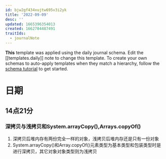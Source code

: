 ```yaml
---
id: bjw2gf434xujtw695v3i2yk
title: '2022-09-09'
desc: ''
updated: 1665396354013
created: 1662704487491
traitIds:
  - journalNote
---
```

**This** template was applied using the daily journal schema. Edit the [[templates.daily]] note to change this template.
To create your own schemas to auto-apply templates when they match a hierarchy, follow the [schema tutorial](https://blog.dendron.so/notes/P1DL2uXHpKUCa7hLiFbFA/) to get started.

<!--
Based on the journaling method created by Intelligent Change:
- [Intelligent Change: Our Story](https://www.intelligentchange.com/pages/our-story)
- [The Five Minute Journal](https://www.intelligentchange.com/products/the-five-minute-journal)
-->

# 日期

## 14点21分

### 深拷贝与浅拷贝和System.arrayCopy(),Arrays.copyOf()

1. 深拷贝后堆内存有两份完全一样的对象，浅拷贝后堆内存还是只有一份对象
2. System.arrayCopy()和Array.copyOf()元素类型为基本类型和包装类型时是进行深拷贝，其它对象对象类型则为浅拷贝
